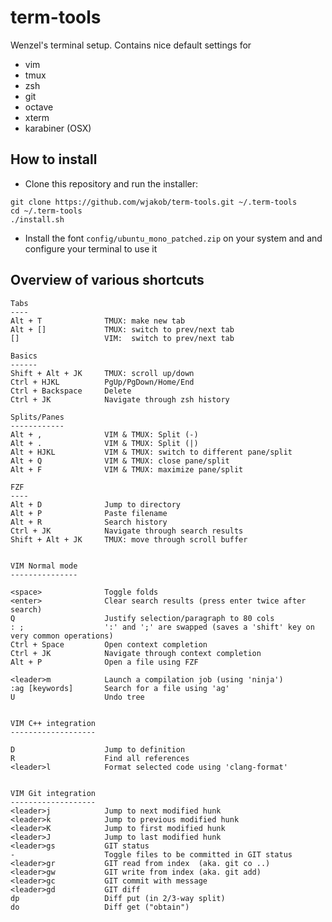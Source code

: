 term-tools
==========

Wenzel's terminal setup. Contains nice default settings for

* vim
* tmux
* zsh
* git
* octave
* xterm
* karabiner (OSX)

How to install
--------------

* Clone this repository and run the installer:
```
git clone https://github.com/wjakob/term-tools.git ~/.term-tools
cd ~/.term-tools
./install.sh
```

* Install the font ``config/ubuntu_mono_patched.zip`` on your
  system and and configure your terminal to use it


Overview of various shortcuts
-----------------------------
```
Tabs
----
Alt + T              TMUX: make new tab
Alt + []             TMUX: switch to prev/next tab
[]                   VIM:  switch to prev/next tab

Basics
------
Shift + Alt + JK     TMUX: scroll up/down
Ctrl + HJKL          PgUp/PgDown/Home/End
Ctrl + Backspace     Delete
Ctrl + JK            Navigate through zsh history

Splits/Panes
------------
Alt + ,              VIM & TMUX: Split (-)
Alt + .              VIM & TMUX: Split (|)
Alt + HJKL           VIM & TMUX: switch to different pane/split
Alt + Q              VIM & TMUX: close pane/split
Alt + F              VIM & TMUX: maximize pane/split

FZF
----
Alt + D              Jump to directory
Alt + P              Paste filename
Alt + R              Search history
Ctrl + JK            Navigate through search results
Shift + Alt + JK     TMUX: move through scroll buffer


VIM Normal mode
---------------

<space>              Toggle folds
<enter>              Clear search results (press enter twice after search)
Q                    Justify selection/paragraph to 80 cols
: ;                  ':' and ';' are swapped (saves a 'shift' key on very common operations)
Ctrl + Space         Open context completion
Ctrl + JK            Navigate through context completion
Alt + P              Open a file using FZF

<leader>m            Launch a compilation job (using 'ninja')
:ag [keywords]       Search for a file using 'ag'
U                    Undo tree


VIM C++ integration
-------------------

D                    Jump to definition
R                    Find all references
<leader>l            Format selected code using 'clang-format'


VIM Git integration
-------------------
<leader>j            Jump to next modified hunk
<leader>k            Jump to previous modified hunk
<leader>K            Jump to first modified hunk
<leader>J            Jump to last modified hunk
<leader>gs           GIT status
-                    Toggle files to be committed in GIT status
<leader>gr           GIT read from index  (aka. git co ..)
<leader>gw           GIT write from index (aka. git add)
<leader>gc           GIT commit with message
<leader>gd           GIT diff
dp                   Diff put (in 2/3-way split)
do                   Diff get ("obtain")
```
